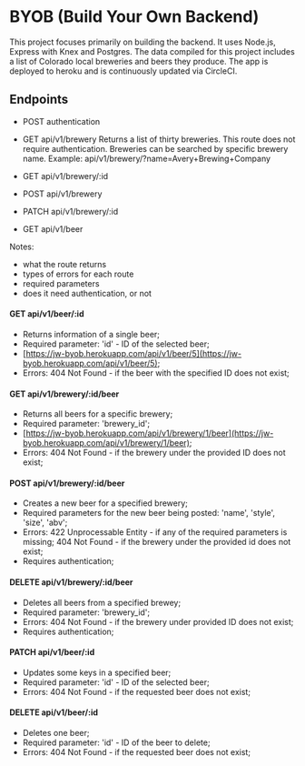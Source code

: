 # BYOB (Build Your Own Backend)

This project focuses primarily on building the backend. It uses Node.js, Express with Knex and Postgres. The data compiled for this project includes a list of Colorado local breweries and beers they produce. The app is deployed to heroku and is continuously updated via CircleCI.

## Endpoints
* POST authentication
* GET api/v1/brewery
Returns a list of thirty breweries.
This route does not require authentication.
Breweries can be searched by specific brewery name.
Example:
api/v1/brewery/?name=Avery+Brewing+Company

* GET api/v1/brewery/:id
* POST api/v1/brewery
* PATCH api/v1/brewery/:id
* GET api/v1/beer

Notes:
- what the route returns
- types of errors for each route
- required parameters
- does it need authentication, or not


#### GET api/v1/beer/:id
- Returns information of a single beer;
- Required parameter: 'id' - ID of the selected beer;
- [https://jw-byob.herokuapp.com/api/v1/beer/5](https://jw-byob.herokuapp.com/api/v1/beer/5);
- Errors: 404 Not Found - if the beer with the specified ID does not exist;

#### GET api/v1/brewery/:id/beer
- Returns all beers for a specific brewery;
- Required parameter: 'brewery_id';
- [https://jw-byob.herokuapp.com/api/v1/brewery/1/beer](https://jw-byob.herokuapp.com/api/v1/brewery/1/beer);
- Errors: 404 Not Found - if the brewery under the provided ID does not exist;

#### POST api/v1/brewery/:id/beer
- Creates a new beer for a specified brewery;
- Required parameters for the new beer being posted: 'name', 'style', 'size', 'abv';
- Errors: 422 Unprocessable Entity - if any of the required parameters is missing; 404 Not Found - if the brewery under the provided id does not exist;
- Requires authentication; 

#### DELETE api/v1/brewery/:id/beer
- Deletes all beers from a specified brewey;
- Required parameter: 'brewery_id';
- Errors: 404 Not Found - if the brewery under provided ID does not exist;
- Requires authentication;

#### PATCH api/v1/beer/:id
- Updates some keys in a specified beer;
- Required parameter: 'id' - ID of the selected beer;
- Errors: 404 Not Found - if the requested beer does not exist;

#### DELETE api/v1/beer/:id
- Deletes one beer;
- Required parameter: 'id' - ID of the beer to delete;
- Errors: 404 Not Found - if the requested beer does not exist;


